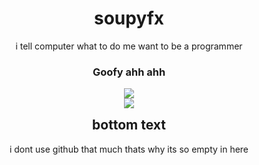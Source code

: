 <div align="center" style="margin-top: 0px;">

# soupyfx

</div>

<p align="center" >i tell computer what to do me want to be a programmer </p>

<div align="center">

### Goofy ahh ahh
![](https://github-readme-stats.vercel.app/api?username=SoupyFX&theme=dark&hide_border=true&include_all_commits=false&count_private=true)<br/>
![](https://github-readme-stats.vercel.app/api/top-langs/?username=SoupyFX&theme=dark&hide_border=true&include_all_commits=false&count_private=true&layout=compact)
</div>

<h2 align="center" style="margin-top: 0px;">bottom text</h2>

<p align="center" >i dont use github that much thats why its so empty in here </p>





